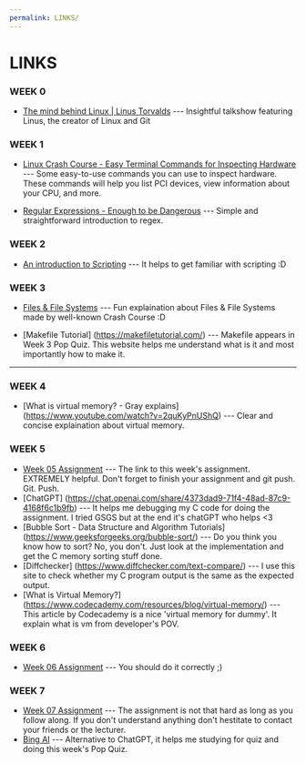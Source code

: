 ```yaml
---
permalink: LINKS/
---
```


# LINKS

### WEEK 0
* [The mind behind Linux | Linus Torvalds](https://youtu.be/o8NPllzkFhE?si=eA6l6ezerwGZ5hZZ) --- Insightful talkshow featuring Linus, the creator of Linux and Git

### WEEK 1
* [Linux Crash Course - Easy Terminal Commands for Inspecting Hardware](https://youtu.be/oGyJr-iUwt8?si=59V2boc0XfmlFekg) ---
Some easy-to-use commands you can use to inspect hardware.
These commands will help you list PCI devices, view information about your CPU, and more.

* [Regular Expressions - Enough to be Dangerous](https://youtu.be/bgBWp9EIlMM?si=QosE9_pv0LuRJ9vD) --- Simple and straightforward introduction to regex.

### WEEK 2
* [An introduction to Scripting](https://astrobiomike.github.io/unix/scripting) --- It helps to get familiar with scripting :D

### WEEK 3
* [Files & File Systems](https://www.youtube.com/watch?v=KN8YgJnShPM) --- 
Fun explaination about Files & File Systems made by well-known Crash Course :D 

* [Makefile Tutorial] (https://makefiletutorial.com/) ---
Makefile appears in Week 3 Pop Quiz. This website helps me understand what is it and most importantly how to make it. 
<hr>

### WEEK 4 
* [What is virtual memory? - Gray explains] (https://www.youtube.com/watch?v=2quKyPnUShQ) --- Clear and concise explaination about virtual memory.

### WEEK 5 
* [Week 05 Assignment](https://osp4diss.vlsm.org/W05-01.html) --- The link to this week's assignment. EXTREMELY helpful. Don't forget to finish your assignment and git push. Git. Push.
* [ChatGPT] (https://chat.openai.com/share/4373dad9-71f4-48ad-87c9-4168f6c1b9fb) --- It helps me debugging my C code for doing the assignment. I tried GSGS but at the end it's chatGPT who helps <3  
* [Bubble Sort - Data Structure and Algorithm Tutorials] (https://www.geeksforgeeks.org/bubble-sort/) --- Do you think you know how to sort? No, you don't. Just look at the implementation and get the C memory sorting stuff done. 
* [Diffchecker] (https://www.diffchecker.com/text-compare/) --- I use this site to check whether my C program output is the same as the expected output.
* [What is Virtual Memory?] (https://www.codecademy.com/resources/blog/virtual-memory/) --- This article by Codecademy is a nice 'virtual memory for dummy'. It explain what is vm from developer's POV. 

### WEEK 6
* [Week 06 Assignment](https://osp4diss.vlsm.org/W06-01.html) --- You should do it correctly ;) 

### WEEK 7 
* [Week 07 Assignment](https://osp4diss.vlsm.org/W07-01.html) --- The assignment is not that hard as long as you follow along. If you don't understand anything don't hestitate to contact your friends or the lecturer. 
* [Bing AI](https://www.bing.com/search) --- Alternative to ChatGPT, it helps me studying for quiz and doing this week's Pop Quiz. 
